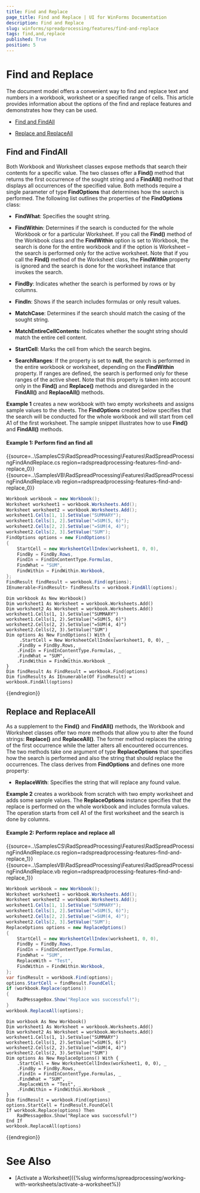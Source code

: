 ```yaml
---
title: Find and Replace
page_title: Find and Replace | UI for WinForms Documentation
description: Find and Replace
slug: winforms/spreadprocessing/features/find-and-replace
tags: find,and,replace
published: True
position: 5
---
```


# Find and Replace

The document model offers a convenient way to find and replace text and numbers in a workbook, worksheet or a specified range of cells. This article provides information about the options of the find and replace features and demonstrates how they can be used.

* [Find and FindAll](#find-and-findall)

* [Replace and ReplaceAll](#replace-and-replaceall)

## Find and FindAll

Both Workbook and Worksheet classes expose methods that search their contents for a specific value. The two classes offer a __Find()__ method that returns the first occurrence of the sought string and a __FindAll()__ method that displays all occurrences of the specified value. Both methods require a single parameter of type __FindOptions__ that determines how the search is performed. The following list outlines the properties of the __FindOptions__ class:
        

* __FindWhat__: Specifies the sought string.
            

* __FindWithin__: Determines if the search is conducted for the whole Workbook or for a particular Worksheet. If you call the __Find()__ method of the Workbook class and the __FindWithin__ option is set to Workbook, the search is done for the entire workbook and if the option is Worksheet – the search is performed only for the active worksheet. Note that if you call the __Find()__ method of the Worksheet class, the __FindWithin__ property is ignored and the search is done for the worksheet instance that invokes the search.
            

* __FindBy__: Indicates whether the search is performed by rows or by columns.
            

* __FindIn__: Shows if the search includes formulas or only result values.
            

* __MatchCase__: Determines if the search should match the casing of the sought string.
            

* __MatchEntireCellContents__: Indicates whether the sought string should match the entire cell content.
            

* __StartCell__: Marks the cell from which the search begins.
            

* __SearchRanges__: If the property is set to __null__, the search is performed in the entire workbook or worksheet, depending on the __FindWithin__ property. If ranges are defined, the search is performed only for these ranges of the active sheet. Note that this property is taken into account only in the __Find()__ and __Replace()__ methods and disregarded in the __FindAll()__ and __ReplaceAll()__ methods.
            

__Example 1__ creates a new workbook with two empty worksheets and assigns sample values to the sheets. The __FindOptions__ created below specifies that the search will be conducted for the whole workbook and will start from cell A1 of the first worksheet. The sample snippet illustrates how to use __Find()__ and __FindAll()__ methods.

#### Example 1: Perform find an find all

{{source=..\SamplesCS\RadSpreadProcessing\Features\RadSpreadProcessingFindAndReplace.cs region=radspreadprocessing-features-find-and-replace_0}} 
{{source=..\SamplesVB\RadSpreadProcessing\Features\RadSpreadProcessingFindAndReplace.vb region=radspreadprocessing-features-find-and-replace_0}} 

````C#
Workbook workbook = new Workbook();
Worksheet worksheet1 = workbook.Worksheets.Add();
Worksheet worksheet2 = workbook.Worksheets.Add();
worksheet1.Cells[1, 1].SetValue("SUMMARY");
worksheet1.Cells[1, 2].SetValue("=SUM(5, 6)");
worksheet2.Cells[2, 2].SetValue("=SUM(4, 4)");
worksheet2.Cells[2, 3].SetValue("SUM");
FindOptions options = new FindOptions()
{
    StartCell = new WorksheetCellIndex(worksheet1, 0, 0),
    FindBy = FindBy.Rows,
    FindIn = FindInContentType.Formulas,
    FindWhat = "SUM",
    FindWithin = FindWithin.Workbook,
};
FindResult findResult = workbook.Find(options);
IEnumerable<FindResult> findResults = workbook.FindAll(options);

````
````VB.NET
Dim workbook As New Workbook()
Dim worksheet1 As Worksheet = workbook.Worksheets.Add()
Dim worksheet2 As Worksheet = workbook.Worksheets.Add()
worksheet1.Cells(1, 1).SetValue("SUMMARY")
worksheet1.Cells(1, 2).SetValue("=SUM(5, 6)")
worksheet2.Cells(2, 2).SetValue("=SUM(4, 4)")
worksheet2.Cells(2, 3).SetValue("SUM")
Dim options As New FindOptions() With { _
     .StartCell = New WorksheetCellIndex(worksheet1, 0, 0), _
    .FindBy = FindBy.Rows, _
    .FindIn = FindInContentType.Formulas, _
    .FindWhat = "SUM", _
    .FindWithin = FindWithin.Workbook _
}
Dim findResult As FindResult = workbook.Find(options)
Dim findResults As IEnumerable(Of FindResult) = workbook.FindAll(options)

````

{{endregion}} 

## Replace and ReplaceAll

As a supplement to the __Find()__ and __FindAll()__ methods, the Workbook and Worksheet classes offer two more methods that allow you to alter the found strings: __Replace()__ and __ReplaceAll()__. The former method replaces the string of the first occurrence while the latter alters all encountered occurrences. The two methods take one argument of type __ReplaceOptions__ that specifies how the search is performed and also the string that should replace the occurrences. The class derives from __FindOptions__ and defines one more property:
        
* __ReplaceWith__: Specifies the string that will replace any found value.

__Example 2__ creates a workbook from scratch with two empty worksheet and adds some sample values. The __ReplaceOptions__ instance specifies that the replace is performed on the whole workbook and includes formula values. The operation starts from cell A1 of the first worksheet and the search is done by columns.

#### Example 2: Perform replace and replace all

{{source=..\SamplesCS\RadSpreadProcessing\Features\RadSpreadProcessingFindAndReplace.cs region=radspreadprocessing-features-find-and-replace_1}} 
{{source=..\SamplesVB\RadSpreadProcessing\Features\RadSpreadProcessingFindAndReplace.vb region=radspreadprocessing-features-find-and-replace_1}} 

````C#
Workbook workbook = new Workbook();
Worksheet worksheet1 = workbook.Worksheets.Add();
Worksheet worksheet2 = workbook.Worksheets.Add();
worksheet1.Cells[1, 1].SetValue("SUMMARY");
worksheet1.Cells[1, 2].SetValue("=SUM(5, 6)");
worksheet2.Cells[2, 2].SetValue("=SUM(4, 4)");
worksheet2.Cells[2, 3].SetValue("SUM");
ReplaceOptions options = new ReplaceOptions()
{
    StartCell = new WorksheetCellIndex(worksheet1, 0, 0),
    FindBy = FindBy.Rows,
    FindIn = FindInContentType.Formulas,
    FindWhat = "SUM",
    ReplaceWith = "Test",
    FindWithin = FindWithin.Workbook,
};
var findResult = workbook.Find(options);
options.StartCell = findResult.FoundCell;
if (workbook.Replace(options))
{
    RadMessageBox.Show("Replace was successful!");
}
workbook.ReplaceAll(options);

````
````VB.NET
Dim workbook As New Workbook()
Dim worksheet1 As Worksheet = workbook.Worksheets.Add()
Dim worksheet2 As Worksheet = workbook.Worksheets.Add()
worksheet1.Cells(1, 1).SetValue("SUMMARY")
worksheet1.Cells(1, 2).SetValue("=SUM(5, 6)")
worksheet2.Cells(2, 2).SetValue("=SUM(4, 4)")
worksheet2.Cells(2, 3).SetValue("SUM")
Dim options As New ReplaceOptions() With { _
    .StartCell = New WorksheetCellIndex(worksheet1, 0, 0), _
    .FindBy = FindBy.Rows, _
    .FindIn = FindInContentType.Formulas, _
    .FindWhat = "SUM", _
    .ReplaceWith = "Test", _
    .FindWithin = FindWithin.Workbook _
}
Dim findResult = workbook.Find(options)
options.StartCell = findResult.FoundCell
If workbook.Replace(options) Then
    RadMessageBox.Show("Replace was successful!")
End If
workbook.ReplaceAll(options)

````

{{endregion}} 

# See Also

 * [Activate a Worksheet]({%slug winforms/spreadprocessing/working-with-worksheets/activate-a-worksheet%})
